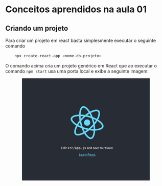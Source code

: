 # Conceitos aprendidos na aula 01

## Criando um projeto
Para criar um projeto em react basta simplesmente executar o seguinte comando
```bash
    npx create-react-app <nome-do-projeto>
```
O comando acima cria um projeto genérico em React que ao executar o comando `npm start` usa uma porta local e exibe a seguinte imagem:
<div align=center>
    <img src="./assets/img/projeto_react.png" width=400>
</div>